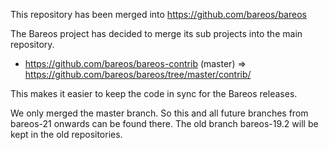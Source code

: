 This repository has been merged into https://github.com/bareos/bareos

The Bareos project has decided to merge its sub projects into the main repository.

  * https://github.com/bareos/bareos-contrib (master) =>
    https://github.com/bareos/bareos/tree/master/contrib/

This makes it easier to keep the code in sync for the Bareos releases.

We only merged the master branch. So this and all future branches from
bareos-21 onwards can be found there. 
The old branch bareos-19.2 will be kept in the old repositories.

